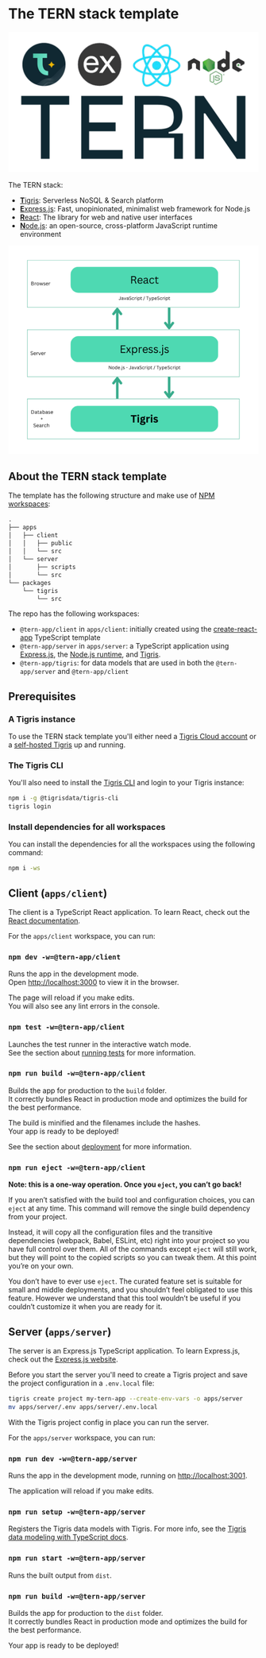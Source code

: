 # The TERN stack template

![The TERN stack logo - Tigris, Express.js, React, and Node.js](./tern-logo-transparent-bg.png)

The TERN stack:

- [**T**igris](https://www.tigrisdata.com?utm_source=github&utm_medium=github&utm_campaign=tern-template):
  Serverless NoSQL & Search platform
- [**E**xpress.js](https://expressjs.com/): Fast, unopinionated, minimalist web
  framework for Node.js
- [**R**eact](https://react.dev/): The library for web and native user
  interfaces
- [**N**ode.js](https://nodejs.org): an open-source, cross-platform JavaScript
  runtime environment

![The TERN stack architecture -  - Tigris, Express.js, React, and Node.js](./tern-stack.png)

## About the TERN stack template

The template has the following structure and make use of
[NPM workspaces](https://docs.npmjs.com/cli/v7/using-npm/workspaces):

```
.
├── apps
│   ├── client
│   │   ├── public
│   │   └── src
│   └── server
│       ├── scripts
│       └── src
└── packages
    └── tigris
        └── src
```

The repo has the following workspaces:

- `@tern-app/client` in `apps/client`: initially created using the
  [create-react-app](https://github.com/facebook/create-react-app) TypeScript
  template
- `@tern-app/server` in `apps/server`: a TypeScript application using
  [Express.js](https://expressjs.com/), the
  [Node.js runtime](https://nodejs.org), and
  [Tigris](https://www.tigrisdata.com?utm_source=github&utm_medium=github&utm_campaign=tern-template).
- `@tern-app/tigris`: for data models that are used in both the
  `@tern-app/server` and `@tern-app/client`

## Prerequisites

### A Tigris instance

To use the TERN stack template you'll either need a
[Tigris Cloud account](https://console.preview.tigrisdata.cloud/signup?utm_source=github&utm_medium=github&utm_campaign=tern-template)
or a
[self-hosted Tigris](https://www.tigrisdata.com/docs/concepts/platform/self-host/?utm_source=github&utm_medium=github&utm_campaign=tern-template)
up and running.

### The Tigris CLI

You'll also need to install the
[Tigris CLI](https://github.com/tigrisdata/tigris-cli) and login to your Tigris
instance:

```sh
npm i -g @tigrisdata/tigris-cli
tigris login
```

### Install dependencies for all workspaces

You can install the dependencies for all the workspaces using the following
command:

```sh
npm i -ws
```

## Client (`apps/client`)

The client is a TypeScript React application. To learn React, check out the
[React documentation](https://reactjs.org/).

For the `apps/client` workspace, you can run:

### `npm dev -w=@tern-app/client`

Runs the app in the development mode.\
Open [http://localhost:3000](http://localhost:3000) to view it in the browser.

The page will reload if you make edits.\
You will also see any lint errors in the console.

### `npm test -w=@tern-app/client`

Launches the test runner in the interactive watch mode.\
See the section about [running tests](https://facebook.github.io/create-react-app/docs/running-tests)
for more information.

### `npm run build -w=@tern-app/client`

Builds the app for production to the `build` folder.\
It correctly bundles React in production mode and optimizes the build for the best
performance.

The build is minified and the filenames include the hashes.\
Your app is ready to be deployed!

See the section about
[deployment](https://facebook.github.io/create-react-app/docs/deployment) for
more information.

### `npm run eject -w=@tern-app/client`

**Note: this is a one-way operation. Once you `eject`, you can’t go back!**

If you aren’t satisfied with the build tool and configuration choices, you can
`eject` at any time. This command will remove the single build dependency from
your project.

Instead, it will copy all the configuration files and the transitive
dependencies (webpack, Babel, ESLint, etc) right into your project so you have
full control over them. All of the commands except `eject` will still work, but
they will point to the copied scripts so you can tweak them. At this point
you’re on your own.

You don’t have to ever use `eject`. The curated feature set is suitable for
small and middle deployments, and you shouldn’t feel obligated to use this
feature. However we understand that this tool wouldn’t be useful if you couldn’t
customize it when you are ready for it.

## Server (`apps/server`)

The server is an Express.js TypeScript application. To learn Express.js, check
out the [Express.js website](https://expressjs.com/).

Before you start the server you'll need to create a Tigris project and save the
project configuration in a `.env.local` file:

```sh
tigris create project my-tern-app --create-env-vars -o apps/server
mv apps/server/.env apps/server/.env.local
```

With the Tigris project config in place you can run the server.

For the `apps/server` workspace, you can run:

### `npm run dev -w=@tern-app/server`

Runs the app in the development mode, running on
[http://localhost:3001](http://localhost:3001).

The application will reload if you make edits.

### `npm run setup -w=@tern-app/server`

Registers the Tigris data models with Tigris. For more info, see the
[Tigris data modeling with TypeScript docs](https://www.tigrisdata.com/docs/sdkstools/typescript/database/datamodel/?utm_source=github&utm_medium=github&utm_campaign=tern-template).

### `npm run start -w=@tern-app/server`

Runs the built output from `dist`.

### `npm run build -w=@tern-app/server`

Builds the app for production to the `dist` folder.\
It correctly bundles React in production mode and optimizes the build for the best
performance.

Your app is ready to be deployed!
